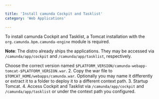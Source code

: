 ```yaml
---

title: 'Install camunda Cockpit and Tasklist'
category: 'Web Applications'

---
```


To install camunda Cockpit and Tasklist, a Tomcat installation with the `org.camunda.bpm.camunda-engine` module is required.

**Note**: The distro already ships the applications. They may be accessed via `/camunda/app/cockpit` and `/camunda/app/tasklist`, respectively.


   Choose the correct version named `$PLATFORM_VERSION/camunda-webapp-tomcat-$PLATFORM_VERSION.war`.
2. Copy the war file to `$TOMCAT_HOME/webapps/camunda.war`.
   Optionally you may name it differently or extract it to a folder to deploy it to a different context path.
3. Startup Tomcat.
4. Access Cockpit and Tasklist via `/camunda/app/cockpit` and `/camunda/app/tasklist` or under the context path you configured.